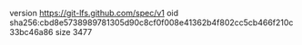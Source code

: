 version https://git-lfs.github.com/spec/v1
oid sha256:cbd8e5738989781305d90c8cf0f008e41362b4f802cc5cb466f210c33bc46a86
size 3477
